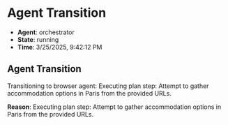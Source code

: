 # Agent Transition

- **Agent**: orchestrator
- **State**: running
- **Time**: 3/25/2025, 9:42:12 PM

## Agent Transition

Transitioning to browser agent: Executing plan step: Attempt to gather accommodation options in Paris from the provided URLs.

**Reason**: Executing plan step: Attempt to gather accommodation options in Paris from the provided URLs.

